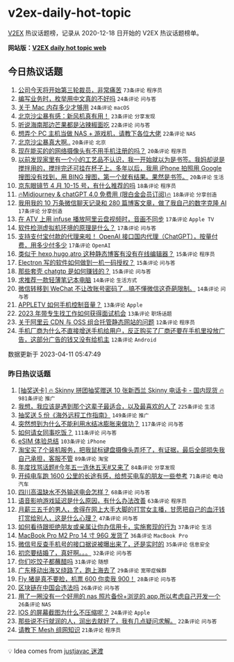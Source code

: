 # v2ex-daily-hot-topic

[V2EX](https://www.v2ex.com/) 热议话题榜，记录从 2020-12-18 日开始的 V2EX 热议话题榜单。

**网站版：[V2EX daily hot topic web](https://boojack.github.io/v2ex-daily-hot-topic-web/)**

## 今日热议话题

<!-- TODAY BEGIN -->

1. [公司今天将开始第三轮裁员，非常痛苦](https://www.v2ex.com/t/931451) `73条评论` `程序员`
1. [编写业务时，枚举用中文真的不好吗](https://www.v2ex.com/t/931494) `24条评论` `问与答`
1. [关于 Mac 内存多少才够用](https://www.v2ex.com/t/931465) `24条评论` `macOS`
1. [北京沙尘暴有感：新风机真有用！](https://www.v2ex.com/t/931461) `23条评论` `分享发现`
1. [听说海南那边芒果都是沾辣椒面吃](https://www.v2ex.com/t/931468) `22条评论` `问与答`
1. [想弄个 PC 主机当做 NAS + 游戏机，请教下各位大佬](https://www.v2ex.com/t/931447) `22条评论` `NAS`
1. [北京沙尘暴真大啊..](https://www.v2ex.com/t/931437) `20条评论` `北京`
1. [现在能买的的网络摄像头有不用手机注册的吗？](https://www.v2ex.com/t/931429) `20条评论` `程序员`
1. [以前发现家里有一个小的工艺品不认识，我一开始就以为是书签。我妈却说是搅拌用的，搅拌完还可挂在杯子上。多年以后，我用 iPhone 拍照用 Google 搜图没有找到，用 BING 搜图，第一个就有结果。果然是书签。](https://www.v2ex.com/t/931425) `20条评论` `生活`
1. [京东眼镜节 4 月 10-15 号，有什么推荐的吗](https://www.v2ex.com/t/931458) `18条评论` `程序员`
1. [🔥Midjourney & chatGPT 4.0 免费用 (限白金会员订阅)🔥](https://www.v2ex.com/t/931414) `18条评论` `分享创造`
1. [我用我的 10 万条微信聊天记录和 280 篇博客文章，做了我自己的数字克隆 AI](https://www.v2ex.com/t/931521) `17条评论` `分享创造`
1. [在 ATV 上用 infuse 播放阿里云盘视频时，音画不同步](https://www.v2ex.com/t/931455) `17条评论` `Apple TV`
1. [软件检测虚拟机环境的原理是什么？](https://www.v2ex.com/t/931436) `17条评论` `问与答`
1. [支持支付宝付款的代理来啦！ OpenAI 接口国内代理（ChatGPT），按量付费，用多少付多少](https://www.v2ex.com/t/931431) `17条评论` `OpenAI`
1. [类似于 hexo,hugo,atro 这种静态博客有没有在线编辑器？](https://www.v2ex.com/t/931430) `15条评论` `程序员`
1. [Electron 写的软件如何做到一机一码授权？](https://www.v2ex.com/t/931428) `15条评论` `问与答`
1. [那些套壳 chatgtp 是如何赚钱的？](https://www.v2ex.com/t/931421) `15条评论` `问与答`
1. [求推荐一款轻薄笔记本电脑](https://www.v2ex.com/t/931441) `14条评论` `生活方式`
1. [微信转移到 WeChat 不让改账号密码了...搞不懂微信这奇葩限制。](https://www.v2ex.com/t/931416) `14条评论` `问与答`
1. [APPLETV 如何手机控制音量？](https://www.v2ex.com/t/931484) `13条评论` `Apple`
1. [2023 年带专生找工作如何获得面试机会](https://www.v2ex.com/t/931443) `13条评论` `职场话题`
1. [关于阿里云 CDN 与 OSS 组合托管静态网站的问题](https://www.v2ex.com/t/931487) `12条评论` `程序员`
1. [手机厂商为什么不直接增送手机给用户，反正购买了厂商还要在手机里投放广告，这部分广告的钱又没有给机主](https://www.v2ex.com/t/931485) `12条评论` `Android`

数据更新于 2023-04-11 05:47:49

<!-- TODAY END -->

### 昨日热议话题

<!-- YESTERDAY BEGIN -->

1. [[抽奖送卡] 🔥 Skinny 拼团抽奖赠送 10 张新西兰 Skinny 电话卡 - 国内现货 🔥](https://www.v2ex.com/t/931105) `981条评论` `推广`
1. [我想，我应该是遇到那个这辈子最适合，以及最喜欢的人了](https://www.v2ex.com/t/931197) `225条评论` `生活`
1. [抽奖送 5 份《海外远程工作指南》](https://www.v2ex.com/t/931316) `149条评论` `推广`
1. [突然想到为什么不能利用水结冰膨胀来做功？](https://www.v2ex.com/t/931113) `117条评论` `问与答`
1. [如何请女同事吃饭？](https://www.v2ex.com/t/931139) `111条评论` `问与答`
1. [eSIM 体验总结](https://www.v2ex.com/t/931149) `103条评论` `iPhone`
1. [淘宝买了个装机服务，把我鼠标键盘摄像头弄坏了，有证据，最后全部损失我自己承担，客服不管](https://www.v2ex.com/t/931204) `89条评论` `淘宝`
1. [年度找骂话题#今年五一连休五天#又来了](https://www.v2ex.com/t/931154) `84条评论` `分享发现`
1. [开纯电车跑 1600 公里的长途有感，给想买电车的朋友一些参考](https://www.v2ex.com/t/931172) `71条评论` `电动汽车`
1. [四川高温缺水不外输送电会怎样？](https://www.v2ex.com/t/931175) `68条评论` `问与答`
1. [语音影响游戏延迟是什么原因，有什么办法改善](https://www.v2ex.com/t/931164) `63条评论` `程序员`
1. [月薪三五千的男人，舍得在网上大手大脚的打赏女主播，甘愿把自己的血汗钱打赏给别人，这是什么心理？](https://www.v2ex.com/t/931262) `47条评论` `问与答`
1. [如何看待跟拒绝朋友或亲属让你办信用卡，实施套现的行为](https://www.v2ex.com/t/931310) `37条评论` `生活`
1. [MacBook Pro M2 Pro 14 寸 96G 发货了](https://www.v2ex.com/t/931269) `36条评论` `MacBook Pro`
1. [微信号反查手机号的接口据说被曝出来了，还是实时的](https://www.v2ex.com/t/931272) `35条评论` `信息安全`
1. [初恋要结婚了，真好啊。。。](https://www.v2ex.com/t/931217) `32条评论` `问与答`
1. [你们吃饺子都蘸醋吗](https://www.v2ex.com/t/931385) `31条评论` `随想`
1. [广东移动出海又绕路了，跑上海去了](https://www.v2ex.com/t/931324) `29条评论` `宽带症候群`
1. [Fly 猪是真不要脸，机票 600 你卖我 900！](https://www.v2ex.com/t/931159) `28条评论` `问与答`
1. [区块链在中国会违法吗](https://www.v2ex.com/t/931320) `26条评论` `问与答`
1. [用了一圈没有一个好用的 nas 照片备份+浏览的 app,所以考虑自己开发一个](https://www.v2ex.com/t/931198) `26条评论` `NAS`
1. [IOS 的屏幕截图为什么不压缩呢？](https://www.v2ex.com/t/931120) `24条评论` `Apple`
1. [那些说不行就润的人，润出去就好了，我有几点疑问求解。](https://www.v2ex.com/t/931240) `22条评论` `问与答`
1. [请教下 Mesh 组网知识](https://www.v2ex.com/t/931286) `21条评论` `程序员`

<!-- YESTERDAY END -->

---

💡 Idea comes from [justjavac 迷渡](https://github.com/justjavac/)
